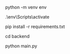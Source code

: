 python -m venv env


.\env\Scripts\activate


pip install -r requirements.txt


cd backend


python main.py